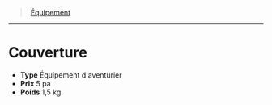 ﻿---
!Equipment
Type: Équipement d'aventurier
Price: 5 pa
Weight: 1,5 kg
Id: equipment_hd.md#couverture
ParentLink: equipment_hd.md#Équipement
Name: Couverture
ParentName: Équipement
NameLevel: 1
---
> [Équipement](hd_equipment.md)

---

# Couverture

- **Type** Équipement d'aventurier
- **Prix** 5 pa
- **Poids** 1,5 kg

